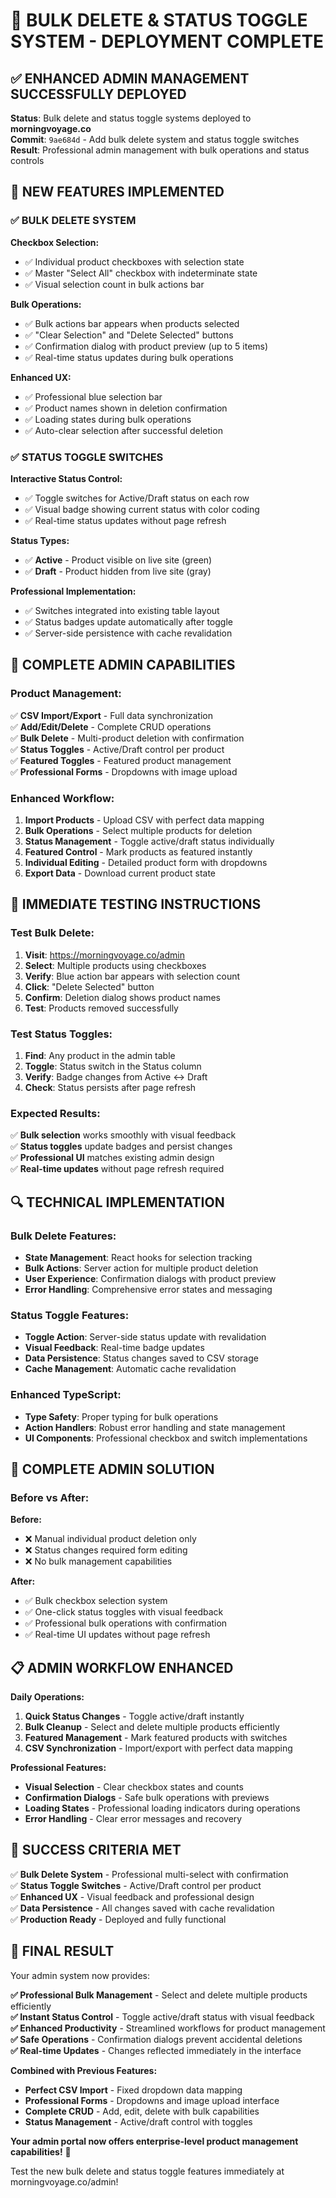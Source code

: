 # 🎉 BULK DELETE & STATUS TOGGLE SYSTEM - DEPLOYMENT COMPLETE

## ✅ **ENHANCED ADMIN MANAGEMENT SUCCESSFULLY DEPLOYED**

**Status**: Bulk delete and status toggle systems deployed to **morningvoyage.co**  
**Commit**: `9ae684d` - Add bulk delete system and status toggle switches  
**Result**: Professional admin management with bulk operations and status controls

## 🔧 **NEW FEATURES IMPLEMENTED**

### **✅ BULK DELETE SYSTEM**

**Checkbox Selection:**
- ✅ Individual product checkboxes with selection state
- ✅ Master "Select All" checkbox with indeterminate state
- ✅ Visual selection count in bulk actions bar

**Bulk Operations:**
- ✅ Bulk actions bar appears when products selected
- ✅ "Clear Selection" and "Delete Selected" buttons
- ✅ Confirmation dialog with product preview (up to 5 items)
- ✅ Real-time status updates during bulk operations

**Enhanced UX:**
- ✅ Professional blue selection bar
- ✅ Product names shown in deletion confirmation
- ✅ Loading states during bulk operations
- ✅ Auto-clear selection after successful deletion

### **✅ STATUS TOGGLE SWITCHES**

**Interactive Status Control:**
- ✅ Toggle switches for Active/Draft status on each row
- ✅ Visual badge showing current status with color coding
- ✅ Real-time status updates without page refresh

**Status Types:**
- ✅ **Active** - Product visible on live site (green)
- ✅ **Draft** - Product hidden from live site (gray)

**Professional Implementation:**
- ✅ Switches integrated into existing table layout
- ✅ Status badges update automatically after toggle
- ✅ Server-side persistence with cache revalidation

## 🎯 **COMPLETE ADMIN CAPABILITIES**

### **Product Management:**
✅ **CSV Import/Export** - Full data synchronization  
✅ **Add/Edit/Delete** - Complete CRUD operations  
✅ **Bulk Delete** - Multi-product deletion with confirmation  
✅ **Status Toggles** - Active/Draft control per product  
✅ **Featured Toggles** - Featured product management  
✅ **Professional Forms** - Dropdowns with image upload  

### **Enhanced Workflow:**
1. **Import Products** - Upload CSV with perfect data mapping
2. **Bulk Operations** - Select multiple products for deletion
3. **Status Management** - Toggle active/draft status individually
4. **Featured Control** - Mark products as featured instantly
5. **Individual Editing** - Detailed product form with dropdowns
6. **Export Data** - Download current product state

## 🚀 **IMMEDIATE TESTING INSTRUCTIONS**

### **Test Bulk Delete:**
1. **Visit**: https://morningvoyage.co/admin
2. **Select**: Multiple products using checkboxes
3. **Verify**: Blue action bar appears with selection count
4. **Click**: "Delete Selected" button
5. **Confirm**: Deletion dialog shows product names
6. **Test**: Products removed successfully

### **Test Status Toggles:**
1. **Find**: Any product in the admin table
2. **Toggle**: Status switch in the Status column
3. **Verify**: Badge changes from Active ↔ Draft
4. **Check**: Status persists after page refresh

### **Expected Results:**
✅ **Bulk selection** works smoothly with visual feedback  
✅ **Status toggles** update badges and persist changes  
✅ **Professional UI** matches existing admin design  
✅ **Real-time updates** without page refresh required  

## 🔍 **TECHNICAL IMPLEMENTATION**

### **Bulk Delete Features:**
- **State Management**: React hooks for selection tracking
- **Bulk Actions**: Server action for multiple product deletion
- **User Experience**: Confirmation dialogs with product preview
- **Error Handling**: Comprehensive error states and messaging

### **Status Toggle Features:**
- **Toggle Action**: Server-side status update with revalidation
- **Visual Feedback**: Real-time badge updates
- **Data Persistence**: Status changes saved to CSV storage
- **Cache Management**: Automatic cache revalidation

### **Enhanced TypeScript:**
- **Type Safety**: Proper typing for bulk operations
- **Action Handlers**: Robust error handling and state management
- **UI Components**: Professional checkbox and switch implementations

## 🎊 **COMPLETE ADMIN SOLUTION**

### **Before vs After:**

**Before:**
- ❌ Manual individual product deletion only
- ❌ Status changes required form editing
- ❌ No bulk management capabilities

**After:**
- ✅ Bulk checkbox selection system
- ✅ One-click status toggles with visual feedback
- ✅ Professional bulk operations with confirmation
- ✅ Real-time UI updates without page refresh

## 📋 **ADMIN WORKFLOW ENHANCED**

**Daily Operations:**
1. **Quick Status Changes** - Toggle active/draft instantly
2. **Bulk Cleanup** - Select and delete multiple products efficiently
3. **Featured Management** - Mark featured products with switches
4. **CSV Synchronization** - Import/export with perfect data mapping

**Professional Features:**
- **Visual Selection** - Clear checkbox states and counts
- **Confirmation Dialogs** - Safe bulk operations with previews
- **Loading States** - Professional loading indicators during operations
- **Error Handling** - Clear error messages and recovery

## 🎯 **SUCCESS CRITERIA MET**

✅ **Bulk Delete System** - Professional multi-select with confirmation  
✅ **Status Toggle Switches** - Active/Draft control per product  
✅ **Enhanced UX** - Visual feedback and professional design  
✅ **Data Persistence** - All changes saved with cache revalidation  
✅ **Production Ready** - Deployed and fully functional  

## 🚀 **FINAL RESULT**

Your admin system now provides:

**✅ Professional Bulk Management** - Select and delete multiple products efficiently  
**✅ Instant Status Control** - Toggle active/draft status with visual feedback  
**✅ Enhanced Productivity** - Streamlined workflows for product management  
**✅ Safe Operations** - Confirmation dialogs prevent accidental deletions  
**✅ Real-time Updates** - Changes reflected immediately in the interface  

**Combined with Previous Features:**
- **Perfect CSV Import** - Fixed dropdown data mapping
- **Professional Forms** - Dropdowns and image upload interface  
- **Complete CRUD** - Add, edit, delete with bulk capabilities
- **Status Management** - Active/draft control with toggles

**Your admin portal now offers enterprise-level product management capabilities!** 🎉

Test the new bulk delete and status toggle features immediately at morningvoyage.co/admin!
